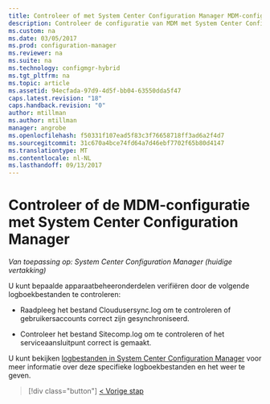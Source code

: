 ```yaml
---
title: Controleer of met System Center Configuration Manager MDM-configuratie | Microsoft Docs
description: Controleer de configuratie van MDM met System Center Configuration Manager.
ms.custom: na
ms.date: 03/05/2017
ms.prod: configuration-manager
ms.reviewer: na
ms.suite: na
ms.technology: configmgr-hybrid
ms.tgt_pltfrm: na
ms.topic: article
ms.assetid: 94ecfada-97d9-4d5f-bb04-63550dda5f47
caps.latest.revision: "18"
caps.handback.revision: "0"
author: mtillman
ms.author: mtillman
manager: angrobe
ms.openlocfilehash: f50331f107ead5f83c3f76658718ff3ad6a2f4d7
ms.sourcegitcommit: 31c670a4bce74fd64a7d46ebf7702f65b80d4147
ms.translationtype: MT
ms.contentlocale: nl-NL
ms.lasthandoff: 09/13/2017
---
```

# <a name="verify-mdm-configuration-with-system-center-configuration-manager"></a>Controleer of de MDM-configuratie met System Center Configuration Manager

*Van toepassing op: System Center Configuration Manager (huidige vertakking)*

U kunt bepaalde apparaatbeheeronderdelen verifiëren door de volgende logboekbestanden te controleren:

-   Raadpleeg het bestand Cloudusersync.log om te controleren of gebruikersaccounts correct zijn gesynchroniseerd.

-   Controleer het bestand Sitecomp.log om te controleren of het serviceaansluitpunt correct is gemaakt.

U kunt bekijken [logbestanden in System Center Configuration Manager](../../core/plan-design/hierarchy/log-files.md##BKMK_FunctionLogs) voor meer informatie over deze specifieke logboekbestanden en het weer te geven. 

> [!div class="button"]
[< Vorige stap](set-up-additional-management.md)
